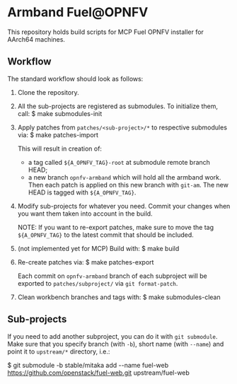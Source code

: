Armband Fuel@OPNFV
==================

This repository holds build scripts for MCP Fuel OPNFV installer
for AArch64 machines.

Workflow
--------
The standard workflow should look as follows:

1. Clone the repository.

2. All the sub-projects are registered as submodules. To initialize them, call:
   $ make submodules-init

3. Apply patches from `patches/<sub-project>/*` to respective submodules via:
   $ make patches-import

   This will result in creation of:
   - a tag called `${A_OPNFV_TAG}-root` at submodule remote branch HEAD;
   - a new branch `opnfv-armband` which will hold all the armband work.
   Then each patch is applied on this new branch with `git-am`.
   The new HEAD is tagged with `${A_OPNFV_TAG}`.

4. Modify sub-projects for whatever you need.
   Commit your changes when you want them taken into account in the build.

   NOTE: If you want to re-export patches, make sure to move the tag
   `${A_OPNFV_TAG}` to the latest commit that should be included.

5. (not implemented yet for MCP) Build with:
   $ make build

6. Re-create patches via:
   $ make patches-export

   Each commit on `opnfv-armband` branch of each subproject will be
   exported to `patches/subproject/` via `git format-patch`.

7. Clean workbench branches and tags with:
   $ make submodules-clean

Sub-projects
------------
If you need to add another subproject, you can do it with `git submodule`.
Make sure that you specify branch (with `-b`), short name (with `--name`)
and point it to `upstream/*` directory, i.e.:

   $ git submodule -b stable/mitaka add --name fuel-web \
     https://github.com/openstack/fuel-web.git upstream/fuel-web
